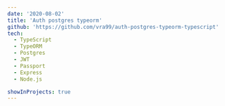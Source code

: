 ```yaml
---
date: '2020-08-02'
title: 'Auth postgres typeorm'
github: 'https://github.com/vra99/auth-postgres-typeorm-typescript'
tech:
  - TypeScript
  - TypeORM
  - Postgres
  - JWT
  - Passport
  - Express
  - Node.js

showInProjects: true
---
```

